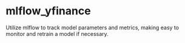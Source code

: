 # mlflow_yfinance
Utilize mlflow to track model parameters and metrics, making easy to monitor and retrain a model if necessary.
